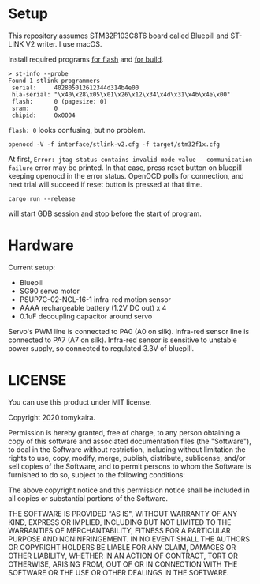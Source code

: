 # Setup

This repository assumes STM32F103C8T6 board called Bluepill and ST-LINK V2 writer.
I use macOS.

Install required programs [for flash](https://alexbirkett.github.io/microcontroller/2019/03/30/flash_bluepill_using_ST_link.html) and [for build](https://github.com/stm32-rs/stm32f1xx-hal).

```
> st-info --probe
Found 1 stlink programmers
 serial:     402805012612344d314b4e00
 hla-serial: "\x40\x28\x05\x01\x26\x12\x34\x4d\x31\x4b\x4e\x00"
 flash:      0 (pagesize: 0)
 sram:       0
 chipid:     0x0004
```

`flash: 0` looks confusing, but no problem.

```
openocd -V -f interface/stlink-v2.cfg -f target/stm32f1x.cfg
```

At first, `Error: jtag status contains invalid mode value - communication failure` error may be printed.
In that case, press reset button on bluepill keeping openocd in the error status.
OpenOCD polls for connection, and next trial will succeed if reset button is pressed at that time.

```
cargo run --release
```

will start GDB session and stop before the start of program.

# Hardware

Current setup:

- Bluepill
- SG90 servo motor
- PSUP7C-02-NCL-16-1 infra-red motion sensor
- AAAA rechargeable battery (1.2V DC out) x 4
- 0.1uF decoupling capacitor around servo

Servo's PWM line is connected to PA0 (A0 on silk).
Infra-red sensor line is connected to PA7 (A7 on silk).
Infra-red sensor is sensitive to unstable power supply, so connected to regulated 3.3V of bluepill.

# LICENSE

You can use this product under MIT license.

Copyright 2020 tomykaira.

Permission is hereby granted, free of charge, to any person obtaining a copy of this software and associated documentation files (the "Software"), to deal in the Software without restriction, including without limitation the rights to use, copy, modify, merge, publish, distribute, sublicense, and/or sell copies of the Software, and to permit persons to whom the Software is furnished to do so, subject to the following conditions:

The above copyright notice and this permission notice shall be included in all copies or substantial portions of the Software.

THE SOFTWARE IS PROVIDED "AS IS", WITHOUT WARRANTY OF ANY KIND, EXPRESS OR IMPLIED, INCLUDING BUT NOT LIMITED TO THE WARRANTIES OF MERCHANTABILITY, FITNESS FOR A PARTICULAR PURPOSE AND NONINFRINGEMENT. IN NO EVENT SHALL THE AUTHORS OR COPYRIGHT HOLDERS BE LIABLE FOR ANY CLAIM, DAMAGES OR OTHER LIABILITY, WHETHER IN AN ACTION OF CONTRACT, TORT OR OTHERWISE, ARISING FROM, OUT OF OR IN CONNECTION WITH THE SOFTWARE OR THE USE OR OTHER DEALINGS IN THE SOFTWARE.
